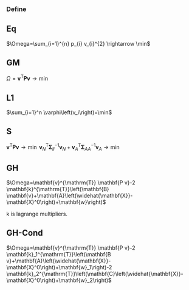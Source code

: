 ### Define
## Eq
$\Omega=\sum_{i=1}^{n} p_{i} v_{i}^{2} \rightarrow \min$
 
## GM
 
 $\Omega=\mathbf{v}^{\mathrm{T}} \mathbf{P v} \rightarrow \min$

## L1
$\sum_{i=1}^n \varphi\left(v_i\right)=\min$


## S

$\mathbf{v}^{\mathrm{T}} \mathbf{P v} \rightarrow \min$
$\mathbf{v}_{N}^{\mathrm{T}} \boldsymbol{\Sigma}_{l l}^{-1} \mathbf{v}_{N}+\mathbf{v}_{A}^{\mathrm{T}} \boldsymbol{\Sigma}_{A A}^{-1} \mathbf{v}_{A} \rightarrow \min$

## GH
$\Omega=\mathbf{v}^{\mathrm{T}} \mathbf{P v}-2 \mathbf{k}^{\mathrm{T}}\left(\mathbf{B} \mathbf{v}+\mathbf{A}\left(\widehat{\mathbf{X}}-\mathbf{X}^0\right)+\mathbf{w}\right)$

k is lagrange multipliers.

## GH-Cond
$\Omega=\mathbf{v}^{\mathrm{T}} \mathbf{P v}-2 \mathbf{k}_1^{\mathrm{T}}\left(\mathbf{B v}+\mathbf{A}\left(\widehat{\mathbf{X}}-\mathbf{X}^0\right)+\mathbf{w}_1\right)-2 \mathbf{k}_2^{\mathrm{T}}\left(\mathbf{C}\left(\widehat{\mathbf{X}}-\mathbf{X}^0\right)+\mathbf{w}_2\right)$